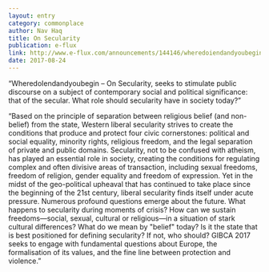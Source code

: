 ```yaml
---
layout: entry
category: commonplace
author: Nav Haq
title: On Secularity
publication: e-flux
link: http://www.e-flux.com/announcements/144146/wheredoiendandyoubegin-on-secularity/
date: 2017-08-24
---
```


“WheredoIendandyoubegin – On Secularity, seeks to stimulate public discourse on a subject of contemporary social and political significance: that of the secular. What role should secularity have in society today?”

“Based on the principle of separation between religious belief (and non-belief) from the state, Western liberal secularity strives to create the conditions that produce and protect four civic cornerstones: political and social equality, minority rights, religious freedom, and the legal separation of private and public domains. Secularity, not to be confused with atheism, has played an essential role in society, creating the conditions for regulating complex and often divisive areas of transaction, including sexual freedoms, freedom of religion, gender equality and freedom of expression. Yet in the midst of the geo-political upheaval that has continued to take place since the beginning of the 21st century, liberal secularity finds itself under acute pressure. Numerous profound questions emerge about the future. What happens to secularity during moments of crisis? How can we sustain freedoms—social, sexual, cultural or religious—in a situation of stark cultural differences? What do we mean by "belief" today? Is it the state that is best positioned for defining secularity? If not, who should? GIBCA 2017 seeks to engage with fundamental questions about Europe, the formalisation of its values, and the fine line between protection and violence.”
